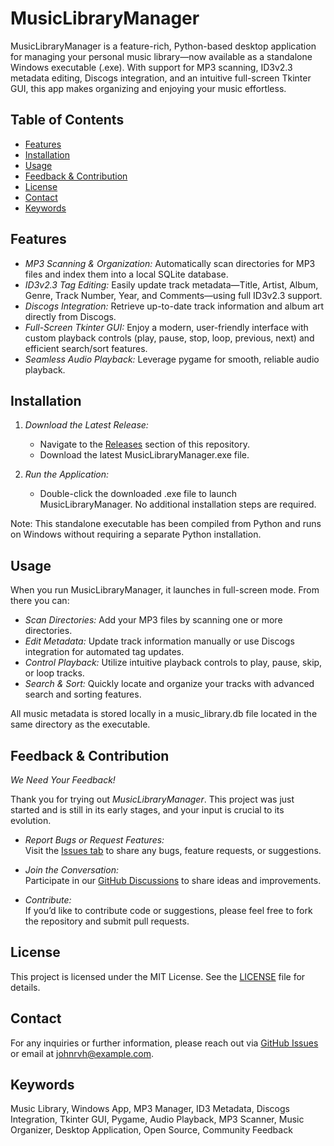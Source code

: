 # MusicLibraryManager

MusicLibraryManager is a feature-rich, Python-based desktop application for managing your personal music library—now available as a standalone Windows executable (.exe). With support for MP3 scanning, ID3v2.3 metadata editing, Discogs integration, and an intuitive full-screen Tkinter GUI, this app makes organizing and enjoying your music effortless.

## Table of Contents

- [Features](#features)
- [Installation](#installation)
- [Usage](#usage)
- [Feedback & Contribution](#feedback--contribution)
- [License](#license)
- [Contact](#contact)
- [Keywords](#keywords)

## Features

- *MP3 Scanning & Organization:* Automatically scan directories for MP3 files and index them into a local SQLite database.
- *ID3v2.3 Tag Editing:* Easily update track metadata—Title, Artist, Album, Genre, Track Number, Year, and Comments—using full ID3v2.3 support.
- *Discogs Integration:* Retrieve up-to-date track information and album art directly from Discogs.
- *Full-Screen Tkinter GUI:* Enjoy a modern, user-friendly interface with custom playback controls (play, pause, stop, loop, previous, next) and efficient search/sort features.
- *Seamless Audio Playback:* Leverage pygame for smooth, reliable audio playback.

## Installation

1. *Download the Latest Release:*
   - Navigate to the [Releases](https://github.com/JohnRvh/MusicLibraryManager/releases) section of this repository.
   - Download the latest MusicLibraryManager.exe file.

2. *Run the Application:*
   - Double-click the downloaded .exe file to launch MusicLibraryManager. No additional installation steps are required.

Note: This standalone executable has been compiled from Python and runs on Windows without requiring a separate Python installation.

## Usage

When you run MusicLibraryManager, it launches in full-screen mode. From there you can:
- *Scan Directories:* Add your MP3 files by scanning one or more directories.
- *Edit Metadata:* Update track information manually or use Discogs integration for automated tag updates.
- *Control Playback:* Utilize intuitive playback controls to play, pause, skip, or loop tracks.
- *Search & Sort:* Quickly locate and organize your tracks with advanced search and sorting features.

All music metadata is stored locally in a music_library.db file located in the same directory as the executable.

## Feedback & Contribution

*We Need Your Feedback!*

Thank you for trying out *MusicLibraryManager*. This project was just started and is still in its early stages, and your input is crucial to its evolution.

- *Report Bugs or Request Features:*  
  Visit the [Issues tab](https://github.com/JohnRvh/MusicLibraryManager/issues) to share any bugs, feature requests, or suggestions.
  
- *Join the Conversation:*  
  Participate in our [GitHub Discussions](https://github.com/JohnRvh/MusicLibraryManager/discussions) to share ideas and improvements.
  
- *Contribute:*  
  If you’d like to contribute code or suggestions, please feel free to fork the repository and submit pull requests.

## License

This project is licensed under the MIT License. See the [LICENSE](LICENSE) file for details.

## Contact

For any inquiries or further information, please reach out via [GitHub Issues](https://github.com/JohnRvh/MusicLibraryManager/issues) or email at [johnrvh@example.com](mailto:johnrvh@example.com).

## Keywords

Music Library, Windows App, MP3 Manager, ID3 Metadata, Discogs Integration, Tkinter GUI, Pygame, Audio Playback, MP3 Scanner, Music Organizer, Desktop Application, Open Source, Community Feedback
